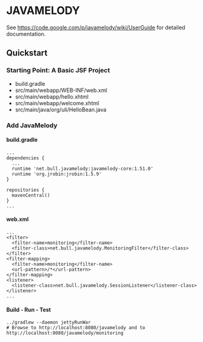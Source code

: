 JAVAMELODY
==========

See <https://code.google.com/p/javamelody/wiki/UserGuide> for detailed documentation.

Quickstart
----------

### Starting Point: A Basic JSF Project

* build.gradle
* src/main/webapp/WEB-INF/web.xml
* src/main/webapp/hello.xhtml
* src/main/webapp/welcome.xhtml
* src/main/java/org/uli/HelloBean.java

### Add JavaMelody

#### build.gradle

    ...
    dependencies {
      ...
      runtime 'net.bull.javamelody:javamelody-core:1.51.0'
      runtime 'org.jrobin:jrobin:1.5.9'
    }
    
    repositories {
      mavenCentral()
    }
    ...

#### web.xml

    ...
    <filter>
      <filter-name>monitoring</filter-name>
      <filter-class>net.bull.javamelody.MonitoringFilter</filter-class>
    </filter>
    <filter-mapping>
      <filter-name>monitoring</filter-name>
      <url-pattern>/*</url-pattern>
    </filter-mapping>
    <listener>
      <listener-class>net.bull.javamelody.SessionListener</listener-class>
    </listener>
    ...

#### Build - Run - Test

    ../gradlew --daemon jettyRunWar
    # Browse to http://localhost:8080/javamelody and to http://localhost:8080/javamelody/monitoring
